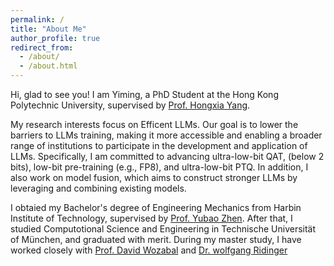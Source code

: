 ```yaml
---
permalink: /
title: "About Me"
author_profile: true
redirect_from: 
  - /about/
  - /about.html
---
```


Hi, glad to see you! I am Yiming, a PhD Student at the Hong Kong Polytechnic University, supervised by [Prof. Hongxia Yang](https://www.polyu.edu.hk/comp/people/academic-staff/prof-yang-hongxia/).

My research interests focus on Efficent LLMs. Our goal is to lower the barriers to LLMs training, making it more accessible and enabling a broader range of institutions to participate in the development and application of LLMs. Specifically, I am committed to advancing ultra-low-bit QAT, (below 2 bits), low-bit pre-training (e.g., FP8), and ultra-low-bit PTQ. In addition, I also work on model fusion, which aims to construct stronger LLMs by leveraging and combining existing models.

I obtaied my Bachelor's degree of Engineering Mechanics from Harbin Institute of Technology, supervised by [Prof. Yubao Zhen](https://homepage.hit.edu.cn/zhenyb?lang=zh). After that, I studied Computotional Science and Engineering in Technische Universität of München, and graduated with merit. During my master study, I have worked closely with [Prof. David Wozabal](https://www.professoren.tum.de/en/wozabal-david) and [Dr. wolfgang Ridinger](https://www.linkedin.com/in/wolfgang-ridinger-37845b55/?locale=en_US)




